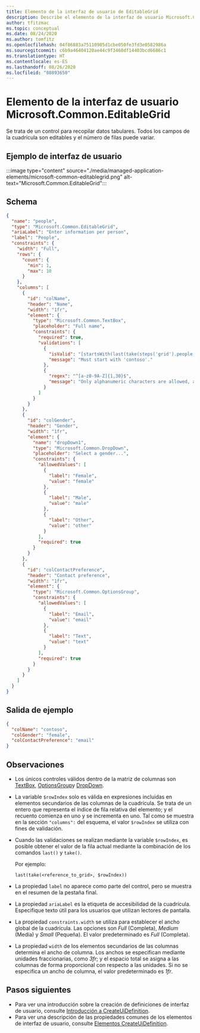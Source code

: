 ```yaml
---
title: Elemento de la interfaz de usuario de EditableGrid
description: Describe el elemento de la interfaz de usuario Microsoft.Common.EditableGrid para Azure Portal. Permite a los usuarios recopilar datos tabulares.
author: tfitzmac
ms.topic: conceptual
ms.date: 08/24/2020
ms.author: tomfitz
ms.openlocfilehash: 04f86883a75110985d1cbe050fe3fd3e0582986a
ms.sourcegitcommit: c6b9a46404120ae44c9f3468df14403bcd6686c1
ms.translationtype: HT
ms.contentlocale: es-ES
ms.lasthandoff: 08/26/2020
ms.locfileid: "88893650"
---
```

# <a name="microsoftcommoneditablegrid-ui-element"></a>Elemento de la interfaz de usuario Microsoft.Common.EditableGrid

Se trata de un control para recopilar datos tabulares. Todos los campos de la cuadrícula son editables y el número de filas puede variar.

## <a name="ui-sample"></a>Ejemplo de interfaz de usuario

:::image type="content" source="./media/managed-application-elements/microsoft-common-editablegrid.png" alt-text="Microsoft.Common.EditableGrid":::

## <a name="schema"></a>Schema

```json
{
  "name": "people",
  "type": "Microsoft.Common.EditableGrid",
  "ariaLabel": "Enter information per person",
  "label": "People",
  "constraints": {
    "width": "Full",
    "rows": {
      "count": {
        "min": 1,
        "max": 10
      }
    },
    "columns": [
      {
        "id": "colName",
        "header": "Name",
        "width": "1fr",
        "element": {
          "type": "Microsoft.Common.TextBox",
          "placeholder": "Full name",
          "constraints": {
            "required": true,
            "validations": [
              {
                "isValid": "[startsWith(last(take(steps('grid').people, $rowIndex)).colName, 'contoso')]",
                "message": "Must start with 'contoso'."
              },
              {
                "regex": "^[a-z0-9A-Z]{1,30}$",
                "message": "Only alphanumeric characters are allowed, and the value must be 1-30 characters long."
              }
            ]
          }
        }
      },
      {
        "id": "colGender",
        "header": "Gender",
        "width": "1fr",
        "element": {
          "name": "dropDown1",
          "type": "Microsoft.Common.DropDown",
          "placeholder": "Select a gender...",
          "constraints": {
            "allowedValues": [
              {
                "label": "Female",
                "value": "female"
              },
              {
                "label": "Male",
                "value": "male"
              },
              {
                "label": "Other",
                "value": "other"
              }
            ],
            "required": true
          }
        }
      },
      {
        "id": "colContactPreference",
        "header": "Contact preference",
        "width": "1fr",
        "element": {
          "type": "Microsoft.Common.OptionsGroup",
          "constraints": {
            "allowedValues": [
              {
                "label": "Email",
                "value": "email"
              },
              {
                "label": "Text",
                "value": "text"
              }
            ],
            "required": true
          }
        }
      }
    ]
  }
}
```

## <a name="sample-output"></a>Salida de ejemplo

```json
{
  "colName": "contoso",
  "colGender": "female",
  "colContactPreference": "email"
}
```

## <a name="remarks"></a>Observaciones

- Los únicos controles válidos dentro de la matriz de columnas son [TextBox](microsoft-common-textbox.md), [OptionsGroup](microsoft-common-optionsgroup.md)y [DropDown](microsoft-common-dropdown.md).
- La variable `$rowIndex` solo es válida en expresiones incluidas en elementos secundarios de las columnas de la cuadrícula. Se trata de un entero que representa el índice de fila relativa del elemento; y el recuento comienza en uno y se incrementa en uno. Tal como se muestra en la sección `"columns":` del esquema, el valor `$rowIndex` se utiliza con fines de validación.
- Cuando las validaciones se realizan mediante la variable `$rowIndex`, es posible obtener el valor de la fila actual mediante la combinación de los comandos `last()` y `take()`.

  Por ejemplo:

  `last(take(<reference_to_grid>, $rowIndex))`

- La propiedad `label` no aparece como parte del control, pero se muestra en el resumen de la pestaña final.
- La propiedad `ariaLabel` es la etiqueta de accesibilidad de la cuadrícula. Especifique texto útil para los usuarios que utilizan lectores de pantalla.
- La propiedad `constraints.width` se utiliza para establecer el ancho global de la cuadrícula. Las opciones son _Full_ (Completa), _Medium_ (Media) y _Small_ (Pequeña). El valor predeterminado es _Full_ (Completa).
- La propiedad `width` de los elementos secundarios de las columnas determina el ancho de columna. Los anchos se especifican mediante unidades fraccionarias, como _3fr_; y el espacio total se asigna a las columnas de forma proporcional con respecto a las unidades. Si no se especifica un ancho de columna, el valor predeterminado es _1fr_.

## <a name="next-steps"></a>Pasos siguientes

- Para ver una introducción sobre la creación de definiciones de interfaz de usuario, consulte [Introducción a CreateUiDefinition](create-uidefinition-overview.md).
- Para ver una descripción de las propiedades comunes de los elementos de interfaz de usuario, consulte [Elementos CreateUiDefinition](create-uidefinition-elements.md).
